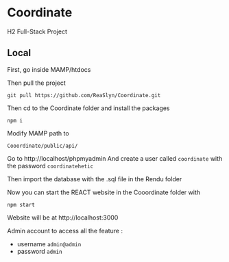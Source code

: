 # Coordinate
H2 Full-Stack Project

## Local
First, go inside MAMP/htdocs

Then pull the project
```
git pull https://github.com/ReaSlyn/Coordinate.git
```

Then cd to the Coordinate folder and install the packages
```
npm i
```

Modify MAMP path to
```
Cooordinate/public/api/
```

Go to http://localhost/phpmyadmin
And create a user called ```coordinate``` with the password ```coordinatehetic```

Then import the database with the .sql file in the Rendu folder

Now you can start the REACT website in the Cooordinate folder with
```
npm start
```

Website will be at http://localhost:3000

Admin account to access all the feature :
  - username ```admin@admin```
  - password ```admin```
